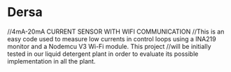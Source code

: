 # Dersa
//4mA-20mA CURRENT SENSOR WITH WIFI COMMUNICATION
//This is an easy code used to measure low currents in control loops using a INA219 monitor and a Nodemcu V3 Wi-Fi module. This project
//will be initially tested in our liquid detergent plant in order to evaluate its possible implementation in all the plant.  
